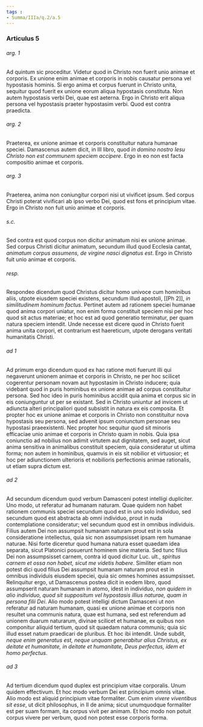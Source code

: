 ```yaml
---
tags : 
- Summa/IIIa/q.2/a.5
---
```


### Articulus 5

###### arg. 1
Ad quintum sic proceditur. Videtur quod in Christo non fuerit unio animae et corporis. Ex unione enim animae et corporis in nobis causatur persona vel hypostasis hominis. Si ergo anima et corpus fuerunt in Christo unita, sequitur quod fuerit ex unione eorum aliqua hypostasis constituta. Non autem hypostasis verbi Dei, quae est aeterna. Ergo in Christo erit aliqua persona vel hypostasis praeter hypostasim verbi. Quod est contra praedicta.

###### arg. 2
Praeterea, ex unione animae et corporis constituitur natura humanae speciei. Damascenus autem dicit, in III libro, quod *in domino nostro Iesu Christo non est communem speciem accipere*. Ergo in eo non est facta compositio animae et corporis.

###### arg. 3
Praeterea, anima non coniungitur corpori nisi ut vivificet ipsum. Sed corpus Christi poterat vivificari ab ipso verbo Dei, quod est fons et principium vitae. Ergo in Christo non fuit unio animae et corporis.

###### s.c.
Sed contra est quod corpus non dicitur animatum nisi ex unione animae. Sed corpus Christi dicitur animatum, secundum illud quod Ecclesia cantat, *animatum corpus assumens, de virgine nasci dignatus est*. Ergo in Christo fuit unio animae et corporis.

###### resp.
Respondeo dicendum quod Christus dicitur homo univoce cum hominibus aliis, utpote eiusdem speciei existens, secundum illud apostoli, [[Ph 2]], *in similitudinem hominum factus*. Pertinet autem ad rationem speciei humanae quod anima corpori uniatur, non enim forma constituit speciem nisi per hoc quod sit actus materiae; et hoc est ad quod generatio terminatur, per quam natura speciem intendit. Unde necesse est dicere quod in Christo fuerit anima unita corpori, et contrarium est haereticum, utpote derogans veritati humanitatis Christi.

###### ad 1
Ad primum ergo dicendum quod ex hac ratione moti fuerunt illi qui negaverunt unionem animae et corporis in Christo, ne per hoc scilicet cogerentur personam novam aut hypostasim in Christo inducere; quia videbant quod in puris hominibus ex unione animae ad corpus constituitur persona. Sed hoc ideo in puris hominibus accidit quia anima et corpus sic in eis coniunguntur ut per se existant. Sed in Christo uniuntur ad invicem ut adiuncta alteri principaliori quod subsistit in natura ex eis composita. Et propter hoc ex unione animae et corporis in Christo non constituitur nova hypostasis seu persona, sed advenit ipsum coniunctum personae seu hypostasi praeexistenti. Nec propter hoc sequitur quod sit minoris efficaciae unio animae et corporis in Christo quam in nobis. Quia ipsa coniunctio ad nobilius non adimit virtutem aut dignitatem, sed auget, sicut anima sensitiva in animalibus constituit speciem, quia consideratur ut ultima forma; non autem in hominibus, quamvis in eis sit nobilior et virtuosior; et hoc per adiunctionem ulterioris et nobilioris perfectionis animae rationalis, ut etiam supra dictum est.

###### ad 2
Ad secundum dicendum quod verbum Damasceni potest intelligi dupliciter. Uno modo, ut referatur ad humanam naturam. Quae quidem non habet rationem communis speciei secundum quod est in uno solo individuo, sed secundum quod est abstracta ab omni individuo, prout in nuda contemplatione consideratur; vel secundum quod est in omnibus individuis. Filius autem Dei non assumpsit humanam naturam prout est in sola consideratione intellectus, quia sic non assumpsisset ipsam rem humanae naturae. Nisi forte diceretur quod humana natura esset quaedam idea separata, sicut Platonici posuerunt hominem sine materia. Sed tunc filius Dei non assumpsisset carnem, contra id quod dicitur Luc. ult., *spiritus carnem et ossa non habet, sicut me videtis habere*. Similiter etiam non potest dici quod filius Dei assumpsit humanam naturam prout est in omnibus individuis eiusdem speciei, quia sic omnes homines assumpsisset. Relinquitur ergo, ut Damascenus postea dicit in eodem libro, quod assumpserit naturam humanam in atomo, idest in individuo, *non quidem in alio individuo, quod sit suppositum vel hypostasis illius naturae, quam in persona filii Dei*. Alio modo potest intelligi dictum Damasceni ut non referatur ad naturam humanam, quasi ex unione animae et corporis non resultet una communis natura, quae est humana, sed est referendum ad unionem duarum naturarum, divinae scilicet et humanae, ex quibus non componitur aliquid tertium, quod sit quaedam natura communis; quia sic illud esset natum praedicari de pluribus. Et hoc ibi intendit. Unde subdit, *neque enim generatus est, neque unquam generabitur alius Christus, ex deitate et humanitate, in deitate et humanitate, Deus perfectus, idem et homo perfectus*.

###### ad 3
Ad tertium dicendum quod duplex est principium vitae corporalis. Unum quidem effectivum. Et hoc modo verbum Dei est principium omnis vitae. Alio modo est aliquid principium vitae formaliter. Cum enim *vivere viventibus sit esse*, ut dicit philosophus, in II de anima; sicut unumquodque formaliter est per suam formam, ita corpus vivit per animam. Et hoc modo non potuit corpus vivere per verbum, quod non potest esse corporis forma.

